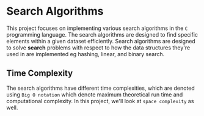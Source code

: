 # Search Algorithms

This project focuses on implementing various search algorithms in the `C` programming language. The search algorithms are designed to find specific elements within a given dataset efficiently. Search algorithms are designed to solve **search** problems with respect to how the data structures they're used in are implemented eg hashing, linear, and binary search.


## Time Complexity

The search algorithms have different time complexities, which are denoted using `Big O notation` which denote maximum theoretical run time and computational complexity. In this project, we'll look at `space complexity` as well.
